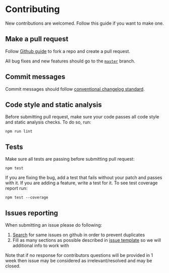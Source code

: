 # Contributing

New contributions are welcomed. Follow this guide if you want to make one.

## Make a pull request

Follow [Github guide](https://help.github.com/articles/creating-a-pull-request) to fork a repo and create a pull request.

All bug fixes and new features should go to the [`master`](https://github.com/rakutentech/docpub/tree/master) branch.

## Commit messages

Commit messages should follow [conventional changelog standard](https://github.com/bcoe/conventional-changelog-standard/blob/master/convention.md).

## Code style and static analysis

Before submitting pull request, make sure your code passes all code style and static analysis checks.
To do so, run:

```
npm run lint
```

## Tests

Make sure all tests are passing before submitting pull request:

```
npm test
```

If you are fixing the bug, add a test that fails without your patch and passes with it. If you are adding a feature, write a test for it. To see test coverage report run:

```
npm test --coverage
```

## Issues reporting

When submitting an issue please do following:

1. [Search](https://github.com/rakutentech/docpub/issues) for same issues on github in order to prevent duplicates
2. Fill as many sections as possible described in [issue template](https://github.com/gemini-testing/gemini/blob/master/ISSUE_TEMPLATE.md) so we will additional info to work with

Note that if no response for contributors questions will be provided in 1 week then issue may be considered as irrelevant/resolved and may be closed.
